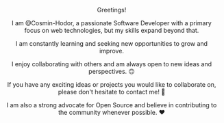 <p align="center">
Greetings! 
  
<p align="center">
I am @Cosmin-Hodor, a passionate Software Developer with a primary focus on web technologies, but my skills expand beyond that.
</p>

<p align="center">
I am constantly learning and seeking new opportunities to grow and improve. 
</p>

<p align="center">
I enjoy collaborating with others and am always open to new ideas and perspectives. 🙃
</p>

<p align="center">
If you have any exciting ideas or projects you would like to collaborate on, please don't hesitate to contact me! 🤙
</p>

<p align="center">  
I am also a strong advocate for Open Source and believe in contributing to the community whenever possible. ❤️
</p>
